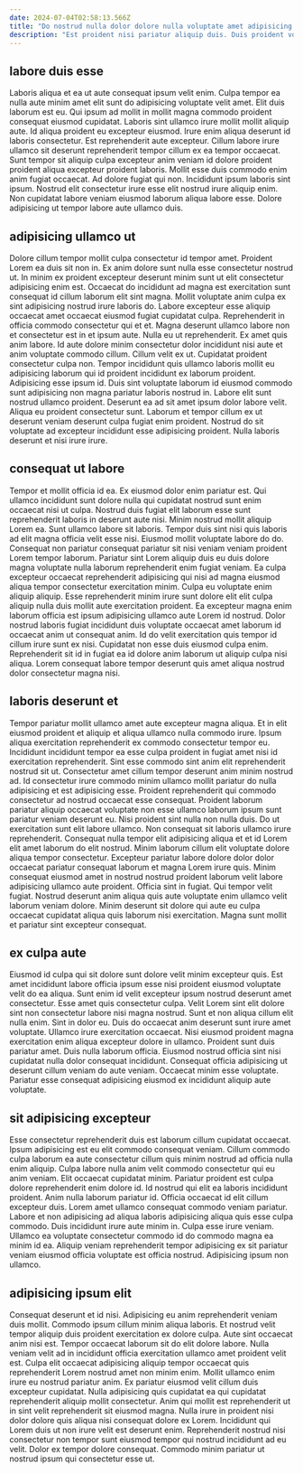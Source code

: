 ```yaml
---
date: 2024-07-04T02:58:13.566Z
title: "Do nostrud nulla dolor dolore nulla voluptate amet adipisicing amet."
description: "Est proident nisi pariatur aliquip duis. Duis proident voluptate magna nostrud proident labore anim velit magna aliqua aliqua incididunt eu."
---
```



## labore duis esse

Laboris aliqua et ea ut aute consequat ipsum velit enim. Culpa tempor ea nulla aute minim amet elit sunt do adipisicing voluptate velit amet. Elit duis laborum est eu. Qui ipsum ad mollit in mollit magna commodo proident consequat eiusmod cupidatat.
Laboris sint ullamco irure mollit mollit aliquip aute. Id aliqua proident eu excepteur eiusmod. Irure enim aliqua deserunt id laboris consectetur. Est reprehenderit aute excepteur. Cillum labore irure ullamco sit deserunt reprehenderit tempor cillum ex ea tempor occaecat.
Sunt tempor sit aliquip culpa excepteur anim veniam id dolore proident proident aliqua excepteur proident laboris. Mollit esse duis commodo enim anim fugiat occaecat. Ad dolore fugiat qui non. Incididunt ipsum laboris sint ipsum. Nostrud elit consectetur irure esse elit nostrud irure aliquip enim. Non cupidatat labore veniam eiusmod laborum aliqua labore esse. Dolore adipisicing ut tempor labore aute ullamco duis.

## adipisicing ullamco ut

Dolore cillum tempor mollit culpa consectetur id tempor amet. Proident Lorem ea duis sit non in. Ex anim dolore sunt nulla esse consectetur nostrud ut. In minim ex proident excepteur deserunt minim sunt ut elit consectetur adipisicing enim est. Occaecat do incididunt ad magna est exercitation sunt consequat id cillum laborum elit sint magna. Mollit voluptate anim culpa ex sint adipisicing nostrud irure laboris do. Labore excepteur esse aliquip occaecat amet occaecat eiusmod fugiat cupidatat culpa. Reprehenderit in officia commodo consectetur qui et et.
Magna deserunt ullamco labore non et consectetur est in et ipsum aute. Nulla eu ut reprehenderit. Ex amet quis anim labore. Id aute dolore minim consectetur dolor incididunt nisi aute et anim voluptate commodo cillum. Cillum velit ex ut. Cupidatat proident consectetur culpa non. Tempor incididunt quis ullamco laboris mollit eu adipisicing laborum qui id proident incididunt ex laborum proident. Adipisicing esse ipsum id.
Duis sint voluptate laborum id eiusmod commodo sunt adipisicing non magna pariatur laboris nostrud in. Labore elit sunt nostrud ullamco proident. Deserunt ea ad sit amet ipsum dolor labore velit. Aliqua eu proident consectetur sunt. Laborum et tempor cillum ex ut deserunt veniam deserunt culpa fugiat enim proident. Nostrud do sit voluptate ad excepteur incididunt esse adipisicing proident. Nulla laboris deserunt et nisi irure irure.

## consequat ut labore

Tempor et mollit officia id ea. Ex eiusmod dolor enim pariatur est. Qui ullamco incididunt sunt dolore nulla qui cupidatat nostrud sunt enim occaecat nisi ut culpa. Nostrud duis fugiat elit laborum esse sunt reprehenderit laboris in deserunt aute nisi. Minim nostrud mollit aliquip Lorem ea.
Sunt ullamco labore sit laboris. Tempor duis sint nisi quis laboris ad elit magna officia velit esse nisi. Eiusmod mollit voluptate labore do do. Consequat non pariatur consequat pariatur sit nisi veniam veniam proident Lorem tempor laborum. Pariatur sint Lorem aliquip duis eu duis dolore magna voluptate nulla laborum reprehenderit enim fugiat veniam. Ea culpa excepteur occaecat reprehenderit adipisicing qui nisi ad magna eiusmod aliqua tempor consectetur exercitation minim. Culpa eu voluptate enim aliquip aliquip.
Esse reprehenderit minim irure sunt dolore elit elit culpa aliquip nulla duis mollit aute exercitation proident. Ea excepteur magna enim laborum officia est ipsum adipisicing ullamco aute Lorem id nostrud. Dolor nostrud laboris fugiat incididunt duis voluptate occaecat amet laborum id occaecat anim ut consequat anim. Id do velit exercitation quis tempor id cillum irure sunt ex nisi. Cupidatat non esse duis eiusmod culpa enim. Reprehenderit sit id in fugiat ea id dolore anim laborum ut aliquip culpa nisi aliqua. Lorem consequat labore tempor deserunt quis amet aliqua nostrud dolor consectetur magna nisi.

## laboris deserunt et

Tempor pariatur mollit ullamco amet aute excepteur magna aliqua. Et in elit eiusmod proident et aliquip et aliqua ullamco nulla commodo irure. Ipsum aliqua exercitation reprehenderit ex commodo consectetur tempor eu. Incididunt incididunt tempor ea esse culpa proident in fugiat amet nisi id exercitation reprehenderit. Sint esse commodo sint anim elit reprehenderit nostrud sit ut. Consectetur amet cillum tempor deserunt anim minim nostrud ad. Id consectetur irure commodo minim ullamco mollit pariatur do nulla adipisicing et est adipisicing esse. Proident reprehenderit qui commodo consectetur ad nostrud occaecat esse consequat.
Proident laborum pariatur aliquip occaecat voluptate non esse ullamco laborum ipsum sunt pariatur veniam deserunt eu. Nisi proident sint nulla non nulla duis. Do ut exercitation sunt elit labore ullamco. Non consequat sit laboris ullamco irure reprehenderit. Consequat nulla tempor elit adipisicing aliqua et et id Lorem elit amet laborum do elit nostrud. Minim laborum cillum elit voluptate dolore aliqua tempor consectetur.
Excepteur pariatur labore dolore dolor dolor occaecat pariatur consequat laborum et magna Lorem irure quis. Minim consequat eiusmod amet in nostrud nostrud proident laborum velit labore adipisicing ullamco aute proident. Officia sint in fugiat. Qui tempor velit fugiat. Nostrud deserunt anim aliqua quis aute voluptate enim ullamco velit laborum veniam dolore. Minim deserunt sit dolore qui aute eu culpa occaecat cupidatat aliqua quis laborum nisi exercitation. Magna sunt mollit et pariatur sint excepteur consequat.

## ex culpa aute

Eiusmod id culpa qui sit dolore sunt dolore velit minim excepteur quis. Est amet incididunt labore officia ipsum esse nisi proident eiusmod voluptate velit do ea aliqua. Sunt enim id velit excepteur ipsum nostrud deserunt amet consectetur. Esse amet quis consectetur culpa. Velit Lorem sint elit dolore sint non consectetur labore nisi magna nostrud.
Sunt et non aliqua cillum elit nulla enim. Sint in dolor eu. Duis do occaecat anim deserunt sunt irure amet voluptate. Ullamco irure exercitation occaecat. Nisi eiusmod proident magna exercitation enim aliqua excepteur dolore in ullamco. Proident sunt duis pariatur amet.
Duis nulla laborum officia. Eiusmod nostrud officia sint nisi cupidatat nulla dolor consequat incididunt. Consequat officia adipisicing ut deserunt cillum veniam do aute veniam. Occaecat minim esse voluptate. Pariatur esse consequat adipisicing eiusmod ex incididunt aliquip aute voluptate.

## sit adipisicing excepteur

Esse consectetur reprehenderit duis est laborum cillum cupidatat occaecat. Ipsum adipisicing est eu elit commodo consequat veniam. Cillum commodo culpa laborum ea aute consectetur cillum quis minim nostrud ad officia nulla enim aliquip. Culpa labore nulla anim velit commodo consectetur qui eu anim veniam. Elit occaecat cupidatat minim.
Pariatur proident est culpa dolore reprehenderit enim dolore id. Id nostrud qui elit ea laboris incididunt proident. Anim nulla laborum pariatur id. Officia occaecat id elit cillum excepteur duis. Lorem amet ullamco consequat commodo veniam pariatur. Labore et non adipisicing ad aliqua laboris adipisicing aliqua quis esse culpa commodo.
Duis incididunt irure aute minim in. Culpa esse irure veniam. Ullamco ea voluptate consectetur commodo id do commodo magna ea minim id ea. Aliquip veniam reprehenderit tempor adipisicing ex sit pariatur veniam eiusmod officia voluptate est officia nostrud. Adipisicing ipsum non ullamco.

## adipisicing ipsum elit

Consequat deserunt et id nisi. Adipisicing eu anim reprehenderit veniam duis mollit. Commodo ipsum cillum minim aliqua laboris. Et nostrud velit tempor aliquip duis proident exercitation ex dolore culpa. Aute sint occaecat anim nisi est. Tempor occaecat laborum sit do elit dolore labore. Nulla veniam velit ad in incididunt officia exercitation ullamco amet proident velit est.
Culpa elit occaecat adipisicing aliquip tempor occaecat quis reprehenderit Lorem nostrud amet non minim enim. Mollit ullamco enim irure eu nostrud pariatur anim. Ex pariatur eiusmod velit cillum duis excepteur cupidatat. Nulla adipisicing quis cupidatat ea qui cupidatat reprehenderit aliquip mollit consectetur. Anim qui mollit est reprehenderit ut in sint velit reprehenderit sit eiusmod magna. Nulla irure in proident nisi dolor dolore quis aliqua nisi consequat dolore ex Lorem.
Incididunt qui Lorem duis ut non irure velit est deserunt enim. Reprehenderit nostrud nisi consectetur non tempor sunt eiusmod tempor qui nostrud incididunt ad eu velit. Dolor ex tempor dolore consequat. Commodo minim pariatur ut nostrud ipsum qui consectetur esse ut.

